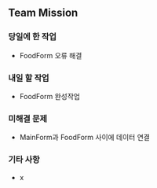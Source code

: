 ## Team Mission

### 당일에 한 작업
- FoodForm 오류 해결

### 내일 할 작업
- FoodForm 완성작업

### 미해결 문제
- MainForm과 FoodForm 사이에 데이터 연결

### 기타 사항
- x

